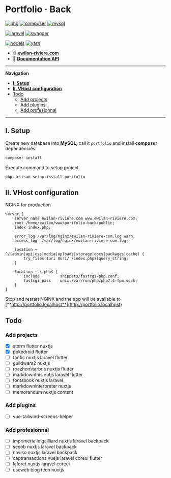 # **Portfolio · Back** <!-- omit in toc -->

[![php](https://img.shields.io/static/v1?label=PHP&message=v8.0&color=777bb4&style=flat-square&logo=php&logoColor=ffffff)](https://www.php.net)
[![composer](https://img.shields.io/static/v1?label=Composer&message=v2.0&color=885630&style=flat-square&logo=composer&logoColor=ffffff)](https://getcomposer.org)
[![mysql](https://img.shields.io/static/v1?label=MySQL&message=v8.0&color=4479A1&style=flat-square&logo=mysql&logoColor=ffffff)](https://www.mysql.com)

[![laravel](https://img.shields.io/static/v1?label=Laravel&message=8.0&color=ff2d20&style=flat-square&logo=laravel&logoColor=ffffff)](https://laravel.com)
[![swagger](https://img.shields.io/static/v1?label=Swagger&message=v3.0&color=85EA2D&style=flat-square&logo=swagger&logoColor=ffffff)](https://swagger.io)

[![nodejs](https://img.shields.io/static/v1?label=NodeJS&message=12.16&color=339933&style=flat-square&logo=node.js&logoColor=ffffff)](https://nodejs.org/en)
[![yarn](https://img.shields.io/static/v1?label=Yarn&message=v1.2&color=2C8EBB&style=flat-square&logo=yarn&logoColor=ffffff)](https://yarnpkg.com/lang/en/)

- 🌐 [**ewilan-riviere.com**](https://ewilan-riviere.com)  
- 📔 [**Documentation API**](https://ewilan-riviere.com/api/documentation)  

---

**Navigation**

- [**I. Setup**](#i-setup)
- [**II. VHost configuration**](#ii-vhost-configuration)
- [Todo](#todo)
  - [Add projects](#add-projects)
  - [Add plugins](#add-plugins)
  - [Add profesionnal](#add-profesionnal)

---

## **I. Setup**

Create new database into **MySQL**, call it `portfolio` and install **composer** dependencies.

```bash
composer install
```

Execute command to setup project.

```bash
php artisan setup:install portfolio
```

## **II. VHost configuration**

NGINX for production

```nginx
server {
    server_name ewilan-riviere.com www.ewilan-riviere.com;
    root /home/ewilan/www/portfolio-back/public;
    index index.php;

    error_log /var/log/nginx/ewilan-riviere-com.log warn;
    access_log  /var/log/nginx/ewilan-riviere-com.log;

    location ~ ^/(admin|api|css|media|uploads|storage|docs|packages|cache) {
        try_files $uri $uri/ /index.php?$query_string;
    }

    location ~ \.php$ {
        include         snippets/fastcgi-php.conf;
        fastcgi_pass    unix:/var/run/php/php7.4-fpm.sock;
    }
}
```

Stop and restart NGINX and the app will be available to [**http://portfolio.localhost**](http://portfolio.localhost)

## Todo

### Add projects

- [x] storm flutter nuxtjs
- [x] pokedroid flutter
- [ ] fanfic nuxtjs laravel flutter
- [ ] guildwars2 nuxtjs
- [ ] roazhonstarbus nuxtjs flutter
- [ ] markdownthis nutjs laravel flutter
- [ ] fontsbook nuxtjs laravel
- [ ] markdowninterpreter nuxtjs
- [ ] memorandum nuxtjs content

### Add plugins

- [ ] vue-tailwind-screens-helper

### Add profesionnal

- [ ] imprimerie le gailliard nuxtjs laravel backpack
- [ ] secob nuxtjs laravel backpack
- [ ] naviso nuxtjs laravel backpack
- [ ] captransactions vuejs laravel coreui flutter
- [ ] laforet nuxtjs laravel coreui
- [ ] useweb blog tech nuxtjs
